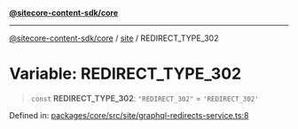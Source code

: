 [**@sitecore-content-sdk/core**](../../README.md)

***

[@sitecore-content-sdk/core](../../README.md) / [site](../README.md) / REDIRECT\_TYPE\_302

# Variable: REDIRECT\_TYPE\_302

> `const` **REDIRECT\_TYPE\_302**: `"REDIRECT_302"` = `'REDIRECT_302'`

Defined in: [packages/core/src/site/graphql-redirects-service.ts:8](https://github.com/Sitecore/content-sdk/blob/f6db146e94b4d93e3130198881311b56027bf1b4/packages/core/src/site/graphql-redirects-service.ts#L8)
